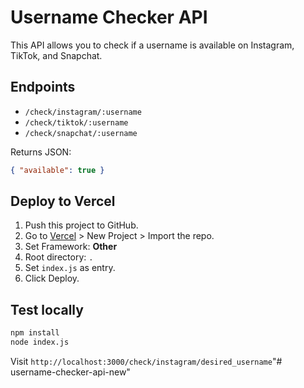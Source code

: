 # Username Checker API

This API allows you to check if a username is available on Instagram, TikTok, and Snapchat.

## Endpoints

- `/check/instagram/:username`
- `/check/tiktok/:username`
- `/check/snapchat/:username`

Returns JSON:
```json
{ "available": true }
```

## Deploy to Vercel

1. Push this project to GitHub.
2. Go to [Vercel](https://vercel.com) > New Project > Import the repo.
3. Set Framework: **Other**
4. Root directory: `.`
5. Set `index.js` as entry.
6. Click Deploy.

## Test locally

```bash
npm install
node index.js
```

Visit `http://localhost:3000/check/instagram/desired_username`"# username-checker-api-new" 
